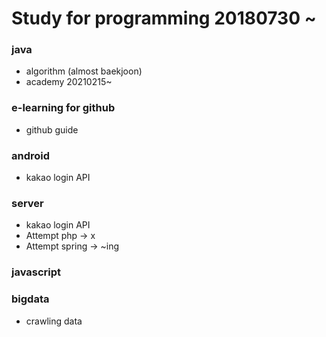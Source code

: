# Study for programming 20180730 ~

### java
* algorithm (almost baekjoon)
* academy 20210215~

### e-learning for github
* github guide

### android
* kakao login API

### server
* kakao login API
* Attempt php -> x
* Attempt spring -> ~ing

### javascript

### bigdata
* crawling data
